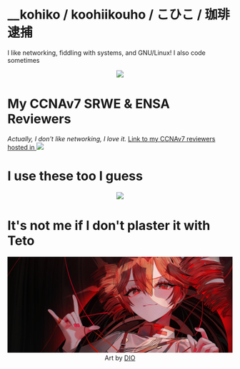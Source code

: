 # __kohiko / koohiikouho / こひこ / 珈琲逮捕

I like networking, fiddling with systems, and GNU/Linux! I also code sometimes

<p align=center>
    <a href="https://skillicons.dev/">
        <img src="https://skillicons.dev/icons?i=c,cpp,html,css,js,java,jquery,mysql,nodejs,py,react,rust,svelte,tailwind,bootstrap,ts,express,php,matlab">
    </a>
</p>

# My CCNAv7 SRWE & ENSA Reviewers
<cite>Actually, I don't like networking, I love it.</cite>
<a href="https://exclusive-scribe-2f7.notion.site/ITNET-Series-Reviewers-1bcbbf26bed680acb236faee5d507712?source=copy_link">
    Link to my CCNAv7 reviewers hosted in
    <img src="https://skillicons.dev/icons?i=notion"> 
</a>

# I use these too I guess
<p align=center>
    <a href="https://skillicons.dev/">
        <img src="https://skillicons.dev/icons?i=linux,debian,mint,redhat,ubuntu,nginx,neovim,vscode,bash,windows,powershell,latex">
    </a>
</p>

# It's not me if I don't plaster it with Teto
<p align=center>
    <img src="https://github.com/koohiikouho/koohiikouho/blob/main/tetobanner.png?raw=true">
    <br>
    Art by
    <a href="https://www.pixiv.net/en/users/13910119">
        DIO
    </a>
</p>
